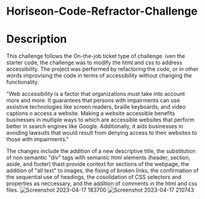 # Horiseon-Code-Refractor-Challenge

# Description
 This challenge follows the On-the-job ticket type of challenge.
 iven the starter code, the challenge was to modify the html and css to address accessibility. The project was performed by refactoring the code, or in other words improvising the code in terms of accessibility without changing the functionality.
 
"Web accessibility is a factor that organizations must take into account more and more. It guarantees that persons with impairments can use assistive technologies like screen readers, braille keyboards, and video captions o access a website.  Making a website accessible benefits businesses in multiple ways to which are accessible websites that perform better in search engines like Google. Additionally, it aids businesses in avoiding lawsuits that would result from denying access to their websites to those with impairments."

 The changes include the addition of a new descriptive title, the substitution of non semantic "div" tags with semantic html elements (header, section, aside, and footer) thast provide context for sections of the webpage, the addition of "all text" to images, the fixing of broken links, the confirmation of the sequential use of headings, the cosolidation of CSS selectors and properties as neccessary, and the addition of comments in the html and css files.
![Screenshot 2023-04-17 183700](https://user-images.githubusercontent.com/68026214/232642875-d71e1bd4-2068-41c8-af65-a5fb04f2dbcc.png)
![Screenshot 2023-04-17 210743](https://user-images.githubusercontent.com/68026214/232643097-2666cc47-bc53-4193-ad94-b07f0e00c950.png)


